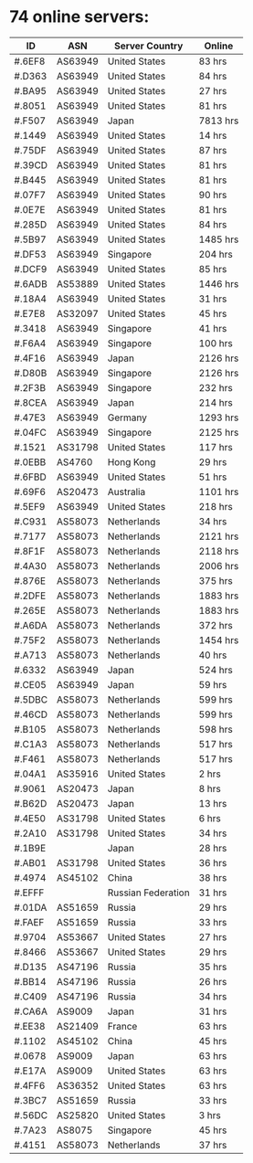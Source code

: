 # 74 online servers:

| ID | ASN | Server Country | Online |
| ------ | ------ | ------ | ------ |
| #.6EF8 | AS63949 | United States | 83 hrs |
| #.D363 | AS63949 | United States | 84 hrs |
| #.BA95 | AS63949 | United States | 27 hrs |
| #.8051 | AS63949 | United States | 81 hrs |
| #.F507 | AS63949 | Japan | 7813 hrs |
| #.1449 | AS63949 | United States | 14 hrs |
| #.75DF | AS63949 | United States | 87 hrs |
| #.39CD | AS63949 | United States | 81 hrs |
| #.B445 | AS63949 | United States | 81 hrs |
| #.07F7 | AS63949 | United States | 90 hrs |
| #.0E7E | AS63949 | United States | 81 hrs |
| #.285D | AS63949 | United States | 84 hrs |
| #.5B97 | AS63949 | United States | 1485 hrs |
| #.DF53 | AS63949 | Singapore | 204 hrs |
| #.DCF9 | AS63949 | United States | 85 hrs |
| #.6ADB | AS53889 | United States | 1446 hrs |
| #.18A4 | AS63949 | United States | 31 hrs |
| #.E7E8 | AS32097 | United States | 45 hrs |
| #.3418 | AS63949 | Singapore | 41 hrs |
| #.F6A4 | AS63949 | Singapore | 100 hrs |
| #.4F16 | AS63949 | Japan | 2126 hrs |
| #.D80B | AS63949 | Singapore | 2126 hrs |
| #.2F3B | AS63949 | Singapore | 232 hrs |
| #.8CEA | AS63949 | Japan | 214 hrs |
| #.47E3 | AS63949 | Germany | 1293 hrs |
| #.04FC | AS63949 | Singapore | 2125 hrs |
| #.1521 | AS31798 | United States | 117 hrs |
| #.0EBB | AS4760 | Hong Kong | 29 hrs |
| #.6FBD | AS63949 | United States | 51 hrs |
| #.69F6 | AS20473 | Australia | 1101 hrs |
| #.5EF9 | AS63949 | United States | 218 hrs |
| #.C931 | AS58073 | Netherlands | 34 hrs |
| #.7177 | AS58073 | Netherlands | 2121 hrs |
| #.8F1F | AS58073 | Netherlands | 2118 hrs |
| #.4A30 | AS58073 | Netherlands | 2006 hrs |
| #.876E | AS58073 | Netherlands | 375 hrs |
| #.2DFE | AS58073 | Netherlands | 1883 hrs |
| #.265E | AS58073 | Netherlands | 1883 hrs |
| #.A6DA | AS58073 | Netherlands | 372 hrs |
| #.75F2 | AS58073 | Netherlands | 1454 hrs |
| #.A713 | AS58073 | Netherlands | 40 hrs |
| #.6332 | AS63949 | Japan | 524 hrs |
| #.CE05 | AS63949 | Japan | 59 hrs |
| #.5DBC | AS58073 | Netherlands | 599 hrs |
| #.46CD | AS58073 | Netherlands | 599 hrs |
| #.B105 | AS58073 | Netherlands | 598 hrs |
| #.C1A3 | AS58073 | Netherlands | 517 hrs |
| #.F461 | AS58073 | Netherlands | 517 hrs |
| #.04A1 | AS35916 | United States | 2 hrs |
| #.9061 | AS20473 | Japan | 8 hrs |
| #.B62D | AS20473 | Japan | 13 hrs |
| #.4E50 | AS31798 | United States | 6 hrs |
| #.2A10 | AS31798 | United States | 34 hrs |
| #.1B9E |  | Japan | 28 hrs |
| #.AB01 | AS31798 | United States | 36 hrs |
| #.4974 | AS45102 | China | 38 hrs |
| #.EFFF |  | Russian Federation | 31 hrs |
| #.01DA | AS51659 | Russia | 29 hrs |
| #.FAEF | AS51659 | Russia | 33 hrs |
| #.9704 | AS53667 | United States | 27 hrs |
| #.8466 | AS53667 | United States | 29 hrs |
| #.D135 | AS47196 | Russia | 35 hrs |
| #.BB14 | AS47196 | Russia | 26 hrs |
| #.C409 | AS47196 | Russia | 34 hrs |
| #.CA6A | AS9009 | Japan | 31 hrs |
| #.EE38 | AS21409 | France | 63 hrs |
| #.1102 | AS45102 | China | 45 hrs |
| #.0678 | AS9009 | Japan | 63 hrs |
| #.E17A | AS9009 | United States | 63 hrs |
| #.4FF6 | AS36352 | United States | 63 hrs |
| #.3BC7 | AS51659 | Russia | 33 hrs |
| #.56DC | AS25820 | United States | 3 hrs |
| #.7A23 | AS8075 | Singapore | 45 hrs |
| #.4151 | AS58073 | Netherlands | 37 hrs |

